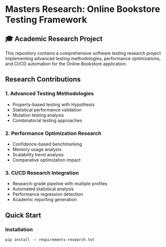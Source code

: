 # Masters Research: Online Bookstore Testing Framework

## 🎓 Academic Research Project

This repository contains a comprehensive software testing research project implementing advanced testing methodologies, performance optimizations, and CI/CD automation for the Online Bookstore application.

## Research Contributions

### 1. Advanced Testing Methodologies
- Property-based testing with Hypothesis
- Statistical performance validation
- Mutation testing analysis
- Combinatorial testing approaches

### 2. Performance Optimization Research
- Confidence-based benchmarking
- Memory usage analysis
- Scalability trend analysis
- Comparative optimization impact

### 3. CI/CD Research Integration
- Research-grade pipeline with multiple profiles
- Automated statistical analysis
- Performance regression detection
- Academic reporting generation

## Quick Start

### Installation
```bash
pip install -r requirements-research.txt